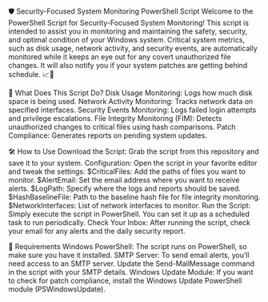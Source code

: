 🛡️ Security-Focused System Monitoring PowerShell Script
Welcome to the PowerShell Script for Security-Focused System Monitoring! This script is intended to assist you in monitoring and maintaining the safety, security, and optimal condition of your Windows system. Critical system metrics, such as disk usage, network activity, and security events, are automatically monitored while it keeps an eye out for any covert unauthorized file changes. It will also notify you if your system patches are getting behind schedule. 📈🚨

🚀 What Does This Script Do?
Disk Usage Monitoring: Logs how much disk space is being used.
Network Activity Monitoring: Tracks network data on specified interfaces.
Security Events Monitoring: Logs failed login attempts and privilege escalations.
File Integrity Monitoring (FIM): Detects unauthorized changes to critical files using hash comparisons.
Patch Compliance: Generates reports on pending system updates.

🛠️ How to Use
Download the Script: Grab the script from this repository and save it to your system.
Configuration: Open the script in your favorite editor and tweak the settings:
$CriticalFiles: Add the paths of files you want to monitor.
$AlertEmail: Set the email address where you want to receive alerts.
$LogPath: Specify where the logs and reports should be saved.
$HashBaselineFile: Path to the baseline hash file for file integrity monitoring.
$NetworkInterfaces: List of network interfaces to monitor.
Run the Script: Simply execute the script in PowerShell. You can set it up as a scheduled task to run periodically.
Check Your Inbox: After running the script, check your email for any alerts and the daily security report.

🧰 Requirements
Windows PowerShell: The script runs on PowerShell, so make sure you have it installed.
SMTP Server: To send email alerts, you’ll need access to an SMTP server. Update the Send-MailMessage command in the script with your SMTP details.
Windows Update Module: If you want to check for patch compliance, install the Windows Update PowerShell module (PSWindowsUpdate).
